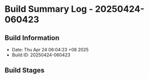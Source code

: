 # Build Summary Log - 20250424-060423

## Build Information
- Date: Thu Apr 24 06:04:23 +08 2025
- Build ID: 20250424-060423

## Build Stages


